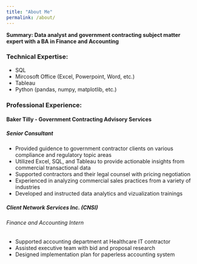 ```yaml
---
title: "About Me"
permalink: /about/
---
```


<strong>Summary: Data analyst and government contracting subject matter expert with a BA in Finance and Accounting</strong>

### **Technical Expertise:**
+ SQL 
+ Mircosoft Office (Excel, Powerpoint, Word, etc.) 
+ Tableau
+ Python (pandas, numpy, matplotlib, etc.)

### **Professional Experience:**
#### Baker Tilly - Government Contracting Advisory Services
##### Senior Consultant
+ 	Provided guidence to government contractor clients on various compliance and regulatory topic areas
+ 	Utilized Excel, SQL, and Tableau to provide actionable insights from commercial transactional data
+ 	Supported contractors and their legal counsel with pricing negotiation 
+ 	Experienced in analyzing commercial sales practices from a variety of industries 
+ 	Developed and instructed data analytics and vizualization trainings

##### Client Network Services Inc. (CNSI)
###### Finance and Accounting Intern 
+ 	Supported accounting department at Healthcare IT contractor 
+ 	Assisted executive team with bid and proposal research 
+ 	Designed implementation plan for paperless accounting system 




